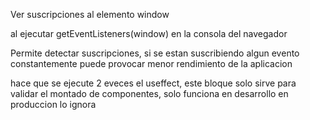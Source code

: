 
Ver suscripciones al elemento window

al ejecutar getEventListeners(window) en la consola del navegador

Permite detectar suscripciones, si se estan suscribiendo algun evento constantemente puede provocar menor rendimiento de la aplicacion

<StrictMode> hace que se ejecute 2 eveces el useffect, este bloque solo sirve para validar el montado de componentes, solo funciona en desarrollo en produccion lo ignora



